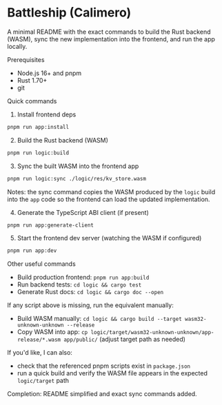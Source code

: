 # Battleship (Calimero)

A minimal README with the exact commands to build the Rust backend (WASM), sync the new implementation into the frontend, and run the app locally.

Prerequisites
- Node.js 16+ and pnpm
- Rust 1.70+
- git

Quick commands

1) Install frontend deps

```bash
pnpm run app:install
```

2) Build the Rust backend (WASM)

```bash
pnpm run logic:build
```

3) Sync the built WASM into the frontend app

```bash
pnpm run logic:sync ./logic/res/kv_store.wasm
```

Notes: the sync command copies the WASM produced by the `logic` build into the `app` code so the frontend can load the updated implementation.

4) Generate the TypeScript ABI client (if present)

```bash
pnpm run app:generate-client
```

5) Start the frontend dev server (watching the WASM if configured)

```bash
pnpm run app:dev
```

Other useful commands

- Build production frontend: `pnpm run app:build`
- Run backend tests: `cd logic && cargo test`
- Generate Rust docs: `cd logic && cargo doc --open`

If any script above is missing, run the equivalent manually:

- Build WASM manually: `cd logic && cargo build --target wasm32-unknown-unknown --release`
- Copy WASM into app: `cp logic/target/wasm32-unknown-unknown/app-release/*.wasm app/public/` (adjust target path as needed)

If you'd like, I can also:
- check that the referenced pnpm scripts exist in `package.json`
- run a quick build and verify the WASM file appears in the expected `logic/target` path

Completion: README simplified and exact sync commands added.
